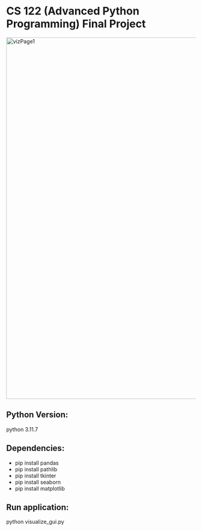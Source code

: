 # CS 122 (Advanced Python Programming) Final Project

<img width="960" alt="vizPage1" src="https://github.com/Munkh09/Data-Visualization-Project/assets/143208888/69b29755-ea2c-438f-afd4-a91e7d8fad05">

## Python Version:
python 3.11.7

## Dependencies:
- pip install pandas
- pip install pathlib
- pip install tkinter
- pip install seaborn
- pip install matplotlib

## Run application:
python visualize_gui.py
